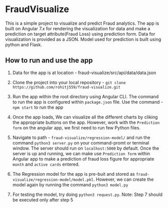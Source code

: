 # FraudVisualize

This is a simple project to visualize and predict Fraud analytics. The app is built on Angular 7.x for rendering the visualization for data and make a prediction on target attribute(Fraud Loss) using prediction form. Data for visualization is provided as a JSON. Model used for prediction is built using python and Flask. 

## How to run and use the app

1. Data for the app is at location - fraud-visualize/src/api/data/data.json

2. Clone the project into your local repository - `git clone https://github.com/rohitj559/fraud-visualize.git`

3. Run the app within the root directory using Angular CLI. The command to run the app is configured within `package.json` file. Use the command - `npm start` to run the app

4. Once the app loads, We can visualize all the different charts by cliking the appropriate buttons on the app. However, work with the `Prediction form` on the angular app, we first need to run few Python files.

5. Navigate to path - `fraud-visualize/regression-model/` and run the command `python3 server.py` on your command-promt or terminal window. The server should run on `localhost:5000` by default. Once the server is up and running, we can make use `Prediction form` within Angular app to make a prediction of fraud loss figure for appropriate `month` and `active cards` entered.

6. The Regression model for the app is pre-buit and stored as `fraud-visualize/regression-model/model.pkl`. However, we can create the model again by running the command `python3 model.py`

7. For testing the model, try doing `python3 request.py`. Note: Step 7 should be executed only after step 5
